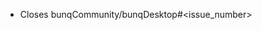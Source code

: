 [//]: # (Excluding translations make sure this pull request is linked to an issue first! 
        This helps us keep track of all the changes when when we release a new version)

[//]: # (Add the correct issue number so it can be closed automatically when required)        
 - Closes bunqCommunity/bunqDesktop#<issue_number>
 
